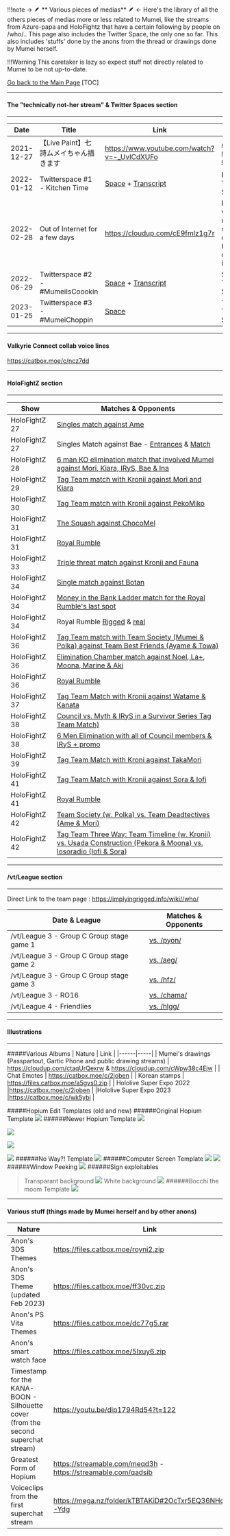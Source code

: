 !!!note -> 🪶  ** Various pieces of medias**  🪶 <-
    Here's the library of all the others pieces of medias more or less related to Mumei, like the streams from Azure-papa and HoloFightz that have a certain following by people on /who/.. This page also includes the Twitter Space, the only one so far. This also includes 'stuffs' done by the anons from the thread or drawings done by Mumei herself.

!!!Warning This caretaker is lazy so expect stuff not directly related to Mumei to be not up-to-date.

[Go back to the Main Page](https://rentry.org/46mci)
[TOC]
_______
#### The "technically not-her stream" & Twitter Spaces section
--- 
| Date | Title | Link | Nature |
|------|-----|-----|-----|
| 2021-12-27 | 【Live Paint】七詩ムメイちゃん描きます | https://www.youtube.com/watch?v=-_UvlCdXUFo | [Azure's drawing of Mumei](https://twitter.com/azure_0608_sub/status/1475753396447580160)|
| 2022-01-12 | Twitterspace #1 - Kitchen Time | [Space](https://cloudup.com/cBt6Q3x1RSv) + [Transcript](https://files.catbox.moe/zgeugv.txt) | First Twitter Space|
| 2022-02-28 | Out of Internet for a few days | https://cloudup.com/cE9fmlz1g7r | Recorded voice message she left on twitter before deleting it0|
| 2022-06-29 | Twitterspace #2 - #MumeiIsCoookin | [Space](https://cloudup.com/ilHSjuhiUxV) + [Transcript](https://files.catbox.moe/vpyw58.txt)  | Second Twitter Space|
|2023-01-25| Twitterspace #3 - #MumeiChoppin | [Space](https://cloudup.com/iNgsQVHprPc) | Third Twitter Space|

___________________________________

#### Valkyrie Connect collab voice lines
https://catbox.moe/c/ncz7dd
___________________________________


#### HoloFightZ section
---
| Show | Matches & Opponents |
|------|-----|
| HoloFightZ 27 | [Singles match against Ame]( https://www.youtube.com/watch?v=zUUqd9q17ow&t=12970s) |
| HoloFightZ 27 | Singles Match against Bae - [Entrances](https://youtu.be/zUUqd9q17ow?t=16188) & [Match](https://youtu.be/zUUqd9q17ow?t=16730) |
| HoloFightZ 28 | [6 man KO elimination match that involved Mumei against Mori, Kiara, IRyS, Bae & Ina](https://youtu.be/S5wi_UUqBv8?t=8149) |
| HoloFightZ 29 | [Tag Team match with Kronii against Mori and Kiara](https://youtu.be/KdaZn9O8-MY?t=2871) |
| HoloFightZ 30 | [Tag Team match with Kronii against PekoMiko](https://youtu.be/tM5R22QSEcs?t=1871) |
| HoloFightZ 31 | [The Squash against ChocoMel](https://youtu.be/0VTCAr1yHwM?t=633) |
| HoloFightZ 31 | [Royal Rumble](https://youtu.be/0VTCAr1yHwM?t=13580) |
| HoloFightZ 33 | [Triple threat match against Kronii and Fauna](https://youtu.be/VRiYdaCRCrQ?t=4718) |
| HoloFightZ 34 | [Single match against Botan](https://youtu.be/__YKyalrAxY?t=2994) |
| HoloFightZ 34 | [Money in the Bank Ladder match for the Royal Rumble's last spot](https://youtu.be/__YKyalrAxY?t=8799) |
| HoloFightZ 34 | Royal Rumble [Rigged](https://youtu.be/__YKyalrAxY?t=12399) & [real](https://youtu.be/__YKyalrAxY?t=12883) |
| HoloFightZ 36 | [Tag Team match with Team Society (Mumei & Polka) against Team Best Friends (Ayame & Towa)](https://www.youtube.com/brNZHwUK_Ss&t=4999s) |
| HoloFightZ 36 | [Elimination Chamber match against Noel, La+, Moona, Marine & Aki](https://www.youtube.com/brNZHwUK_Ss&t=11074s) |
| HoloFightZ 36 | [Royal Rumble](https://www.youtube.com/brNZHwUK_Ss&t=15631s) |
| HoloFightZ 37 | [Tag Team Match with Kronii against Watame & Kanata](https://youtu.be/G4Hvg0d3JGU?t=6549) |
| HoloFightZ 38 | [Council vs. Myth & IRyS in a Survivor Series Tag Team Match)](https://youtu.be/Nd4jcwkegA0?t=11059) |
| HoloFightZ 38 | [6 Men Elimination with all of Council members & IRyS + promo](https://youtu.be/Nd4jcwkegA0?t=18185) |
| HoloFightZ 39 | [Tag Team Match with Kroni against TakaMori](https://www.youtube.com/watch?v=IcGyPQGgbWI&t=7906s) |
| HoloFightZ 41 | [Tag Team Match with Kronii against Sora & Iofi](https://www.youtube.com/watch?v=2cKpCePA-Uw&t=8145s) |
| HoloFightZ 41 | [Royal Rumble](https://www.youtube.com/watch?v=2cKpCePA-Uw&t=11436s) |
| HoloFightZ 42 | [Team Society (w. Polka) vs. Team Deadtectives (Ame & Mori)](https://youtu.be/mvr6u1_GlNk?t=3447) |
| HoloFightZ 42 | [Tag Team Three Way: Team Timeline (w. Kronii) vs. Usada Construction (Pekora & Moona) vs. Iosoradio (Iofi & Sora)](https://www.youtube.com/watch?v=ILXhx_29YyA&t=12153s) |
_________________

#### /vt/League section
---
Direct Link to the team page : https://implyingrigged.info/wiki//who/

| Date & League | Matches & Opponents |
|------|-----|
| /vt/League 3 - Group C Group stage game 1 | [vs. /pyon/](https://implying.fun/video/vtl3/2022-09-02/?t=3:26:46.0) |
| /vt/League 3 - Group C Group stage game 2 | [vs. /aeg/](https://implying.fun/video/vtl3/2022-09-04/?t=3:37:20.0) |
| /vt/League 3 - Group C Group stage game 3 | [vs. /hfz/](https://implying.fun/video/vtl3/2022-09-10/?t=3:39:04.0) |
| /vt/League 3 - RO16 | [vs. /chama/](https://implying.fun/video/vtl3/2022-09-17/2/?t=07:23.0) |
| /vt/League 4 - Friendlies | [vs. /hlgg/](https://youtu.be/j14Co02wsmQ?t=11514) |
___________________________________


#### Illustrations
--- 

#####Various Albums
| Nature | Link |
|------|-----|
| Mumei's drawings (Passpartout, Gartic Phone and public drawing streams) | https://cloudup.com/ctaqUrQexrw & https://cloudup.com/cWpw38c4Ejw |
| Chat Emotes | https://catbox.moe/c/2joben |
| Korean stamps | https://files.catbox.moe/a5gvs0.zip |
| Hololive Super Expo 2022 |https://catbox.moe/c/2joben |
|Hololive Super Expo 2023 |https://catbox.moe/c/wk5ybi |

#####Hopium Edit Templates (old and new)
######Original Hopium Template
![](https://de.catbox.moe/32xef7.png)
######Newer Hopium Template
![](https://de.catbox.moe/51f13u.png)

![](https://de.catbox.moe/7xbbzy.png)

![](https://de.catbox.moe/b141a0.png)

![](https://files.catbox.moe/bk3de1.png)
######No Way?! Template
![](https://de.catbox.moe/jj5li6.png)
######Computer Screen Template
![](https://de.catbox.moe/zb9no4.png)
![](https://de.catbox.moe/y09v9k.png)
######Window Peeking
![](https://files.catbox.moe/mhz4s5.png)
######Sign exploitables
>Transparant background
![](https://files.catbox.moe/kiydjh.png)
>White background
![](https://files.catbox.moe/r5x48k.jpg)
######Bocchi the moom Template
![](https://files.catbox.moe/36h6tt.png)
_________________
#### Various stuff (things made by Mumei herself and by other anons)
| Nature | Link |
|------|-----|
| Anon's 3DS Themes | https://files.catbox.moe/royni2.zip |
| Anon's 3DS Theme (updated Feb 2023) |https://files.catbox.moe/ff30vc.zip|
| Anon's PS Vita Themes | https://files.catbox.moe/dc77g5.rar |
| Anon's smart watch face| https://files.catbox.moe/5lxuy6.zip|
| Timestamp for the KANA-BOON - Silhouette cover (from the second superchat stream) | https://youtu.be/dip1794Rd54?t=122 |
| Greatest Form of Hopium | https://streamable.com/meqd3h - https://streamable.com/qadsib |
| Voiceclips from the first superchat stream | https://mega.nz/folder/kTBTAKiD#2OcTxr5EQ36NHqv5AG-Ydg |